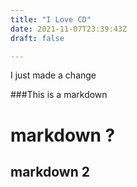 ```yaml
---
title: "I Love CD"
date: 2021-11-07T23:39:43Z
draft: false

---
```


I just made a change

###This is a markdown

# markdown ?

## markdown 2